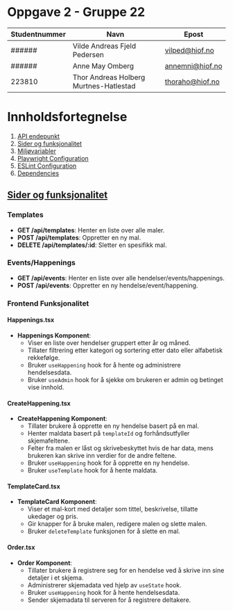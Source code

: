 # Oppgave 2 - Gruppe 22

| Studentnummer | Navn                                   | Epost           |
| ------------- | -------------------------------------- | --------------- |
| ######        | Vilde Andreas Fjeld Pedersen           | vilped@hiof.no  |
| ######        | Anne May Omberg                        | annemni@hiof.no |
| 223810        | Thor Andreas Holberg Murtnes-Hatlestad | thoraho@hiof.no |

# Innholdsfortegnelse

1. [API endepunkt](#api-endepunkt)
2. [Sider og funksjonalitet](#sider-og-funksjonalitet)
3. [Miljøvariabler](#miljøvariabler)
4. [Playwright Configuration](#playwright-configuration)
5. [ESLint Configuration](#eslint-configuration)
6. [Dependencies](#dependencies)

## [Sider og funksjonalitet](#sider-og-funksjonalitet)

### Templates

- **GET /api/templates**: Henter en liste over alle maler.
- **POST /api/templates**: Oppretter en ny mal.
- **DELETE /api/templates/:id**: Sletter en spesifikk mal.

### Events/Happenings

- **GET /api/events**: Henter en liste over alle hendelser/events/happenings.
- **POST /api/events**: Oppretter en ny hendelse/event/happening.

### Frontend Funksjonalitet

#### Happenings.tsx

- **Happenings Komponent**:
  - Viser en liste over hendelser gruppert etter år og måned.
  - Tillater filtrering etter kategori og sortering etter dato eller alfabetisk rekkefølge.
  - Bruker `useHappening` hook for å hente og administrere hendelsesdata.
  - Bruker `useAdmin` hook for å sjekke om brukeren er admin og betinget vise innhold.

#### CreateHappening.tsx

- **CreateHappening Komponent**:
  - Tillater brukere å opprette en ny hendelse basert på en mal.
  - Henter maldata basert på `templateId` og forhåndsutfyller skjemafeltene.
  - Felter fra malen er låst og skrivebeskyttet hvis de har data, mens brukeren kan skrive inn verdier for de andre feltene.
  - Bruker `useHappening` hook for å opprette en ny hendelse.
  - Bruker `useTemplate` hook for å hente maldata.

#### TemplateCard.tsx

- **TemplateCard Komponent**:
  - Viser et mal-kort med detaljer som tittel, beskrivelse, tillatte ukedager og pris.
  - Gir knapper for å bruke malen, redigere malen og slette malen.
  - Bruker `deleteTemplate` funksjonen for å slette en mal.

#### Order.tsx

- **Order Komponent**:
  - Tillater brukere å registrere seg for en hendelse ved å skrive inn sine detaljer i et skjema.
  - Administrerer skjemadata ved hjelp av `useState` hook.
  - Bruker `useHappening` hook for å hente hendelsesdata.
  - Sender skjemadata til serveren for å registrere deltakere.
